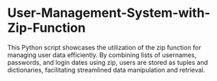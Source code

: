 # User-Management-System-with-Zip-Function
This Python script showcases the utilization of the zip function for managing user data efficiently. By combining lists of usernames, passwords, and login dates using zip, users are stored as tuples and dictionaries, facilitating streamlined data manipulation and retrieval.
